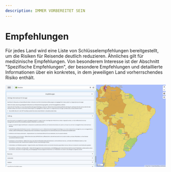 ```yaml
---
description: IMMER VORBEREITET SEIN
---
```


# Empfehlungen

Für jedes Land wird eine Liste von Schlüsselempfehlungen bereitgestellt, um die Risiken für Reisende deutlich reduzieren. Ähnliches gilt für medizinische Empfehlungen. Von besonderem Interesse ist der Abschnitt "Spezifische Empfehlungen", der besondere Empfehlungen und detaillierte Informationen über ein konkretes, in dem jeweiligen Land vorherrschendes Risiko enthält.

![](../.gitbook/assets/p41-img02.jpg)

